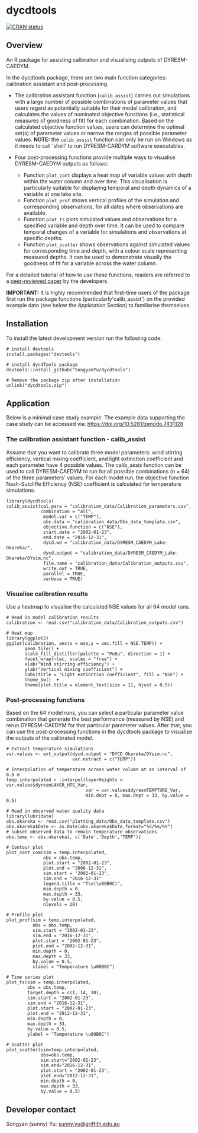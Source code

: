 # dycdtools

[![CRAN status](https://www.r-pkg.org/badges/version/dycdtools)](https://cran.r-project.org/package=dycdtools)



## Overview

An R package for assisting calibration and visualising outputs of DYRESM-CAEDYM. 

In the dycdtools package, there are two main function categories: calibration assistant and post-processing.

* The calibration assistant function (`calib_assist`) carries out simulations with a large number of possible combinations of parameter values that users regard as potentially suitable for their model calibration, and calculates the values of nominated objective functions (i.e., statistical measures of goodness of fit) for each combination. Based on the calculated objective function values, users can determine the optimal set(s) of parameter values or narrow the ranges of possible parameter values. **NOTE:** the `calib_assist` function can only be run on Windows as it needs to call 'shell' to run DYRESM-CARDYM software executables.

* Four post-processing functions provide multiple ways to visualise DYRESM-CAEDYM outputs as follows:

  * Function `plot_cont` displays a heat map of variable values with depth within the water column and over time. This visualisation is particularly suitable for displaying temporal and depth dynamics of a variable at one lake site.
  * Function `plot_prof` shows vertical profiles of the simulation and corresponding observations, for all dates where observations are available.
  * Function `plot_ts` plots simulated values and observations for a specified variable and depth over time. It can be used to compare temporal changes of a variable for simulations and observations at specific depths.
  * Function `plot_scatter` shows observations against simulated values for corresponding time and depth, with a colour scale representing measured depths. It can be used to demonstrate visually the goodness of fit for a variable across the water column.

For a detailed tutorial of how to use these functions, readers are referred to a [peer-reviewed paper](https://doi.org/10.32614/RJ-2023-008) by the developers.

**IMPORTANT:** It is highly recommended that first-time users of the package first run the package functions (particularly'calib_assist') on the provided example data (see below the *Application* Section) to familiarise themselves. 

## Installation

To install the latest development version run the following code:
```{r}
# install devtools
install.packages("devtools")

# install dycdTools package
devtools::install_github("SongyanYu/dycdtools")

# Remove the package zip after installation
unlink("dycdtools.zip")
```



## Application

Below is a minimal case study example. The example data supporting the case study can be accessed via: https://doi.org/10.5281/zenodo.7431128

### The calibration assistant function - calib_assist

Assume that you want to calibrate three model parameters: wind stirring efficiency, vertical mixing coefficient, and light extinction coefficient and each parameter have 4 possible values. The calib_assis function can be used to call DYRESM-CAEDYM to run for all possible combinations (n = 64) of the three parameters' values. For each model run, the objective function Nash-Sutcliffe Efficiency (NSE) coefficient is calculated for temperature simulations.

```{r}
library(dycdtools)
calib_assist(cal.para = "calibration_data/Calibration_parameters.csv",
             combination = "all",
              model.var = c("TEMP"),
              obs.data = "calibration_data/Obs_data_template.csv",
              objective.function = c("NSE"),
              start.date = "2002-01-23",
              end.date = "2016-12-31",
              dycd.wd = "calibration_data/DYRESM_CAEDYM_Lake-Okareka/",
              dycd.output = "calibration_data/DYRESM_CAEDYM_Lake-Okareka/DYsim.nc",
              file.name = "calibration_data/Calibration_outputs.csv",
              write.out = TRUE,
              parallel = TRUE,
              verbose = TRUE)
```



### Visualise calibration results

Use a heatmap to visualise the calculated NSE values for all 64 model runs.
```{r}
# Read in model calibration results
calibration <- read.csv("calibration_data/Calibration_outputs.csv")

# Heat map
library(ggplot2)
ggplot(calibration, aes(x = wse,y = vmc,fill = NSE.TEMP)) +
       geom_tile() +
       scale_fill_distiller(palette = "PuBu", direction = 1) +
       facet_wrap(~lec, scales = "free") +
       xlab("Wind stirring efficiency") +
       ylab("Vertical mixing coefficient") +
       labs(title = "Light extinction coefficient", fill = "NSE") +
       theme_bw()  +
       theme(plot.title = element_text(size = 11, hjust = 0.5))
```



### Post-processing functions

Based on the 64 model runs, you can select a particular parameter value combination that generate the best performance (measured by NSE) and rerun DYRESM-CAEDYM for that particular parameter values. After that, you can use the post-processing functions in the dycdtools package to visualise the outputs of the calibrated model.

```{r}
# Extract temperature simulations
var.values <- ext_output(dycd.output = "DYCD_Okareka/DYsim.nc",
                         var.extract = c("TEMP"))

# Interpolation of temperature across water column at an interval of 0.5 m
temp.interpolated < -interpol(layerHeights = var.values$dyresmLAYER_HTS_Var,
                              var = var.values$dyresmTEMPTURE_Var,
                              min.dept = 0, max.dept = 33, by.value = 0.5)

# Read in observed water quality data
library(lubridate)
obs.okareka <- read.csv("plotting_data/Obs_data_template.csv")
obs.okareka$Date <- as.Date(obs.okareka$Date,format="%d/%m/%Y")
# subset observed data to remain temperature observations
obs.temp <- obs.okareka[, c('Date','Depth','TEMP')] 

# Contour plot
plot_cont_com(sim = temp.interpolated,
              obs = obs.temp,
              plot.start = "2002-01-23",
              plot.end = "2006-12-31",
              sim.start = "2002-01-23",
              sim.end = "2016-12-31"
              legend.title = "T\n(\u00B0C)",
              min.depth = 0,
              max.depth = 33,
              by.value = 0.5,
              nlevels = 20)
              
# Profile plot
plot_prof(sim = temp.interpolated,
          obs = obs.temp,
          sim.start = "2002-01-23",
          sim.end = "2016-12-31",
          plot.start = "2002-01-23",
          plot.end = "2002-12-31",
          min.depth = 0,
          max.depth = 33,
          by.value = 0.5,
          xlabel = "Temperature \u00B0C")
          
# Time series plot
plot_ts(sim = temp.interpolated,
        obs = obs.temp,
        target.depth = c(1, 14, 30),
        sim.start = "2002-01-23",
        sim.end = "2016-12-31",
        plot.start = "2002-01-23",
        plot.end = "2012-12-31",
        min.depth = 0,
        max.depth = 33,
        by.value = 0.5,
        ylabel = "Temperature \u00B0C")          

# Scatter plot
plot_scatter(sim=temp.interpolated,
             obs=obs.temp,
             sim.start="2002-01-23",
             sim.end="2016-12-31",
             plot.start = "2002-01-23",
             plot.end="2012-12-31",
             min.depth = 0,
             max.depth = 33,
             by.value = 0.5)
```



## Developer contact

Songyan (sunny) Yu: sunny.yu@griffith.edu.au
